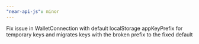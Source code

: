 ```yaml
---
"near-api-js": minor
---
```


Fix issue in WalletConnection with default localStorage appKeyPrefix for temporary keys and migrates keys with the broken prefix to the fixed default
